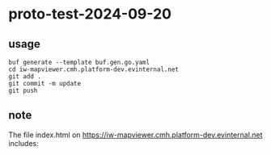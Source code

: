 # proto-test-2024-09-20

## usage

```
buf generate --template buf.gen.go.yaml
cd iw-mapviewer.cmh.platform-dev.evinternal.net
git add .
git commit -m update
git push
```

## note

The file index.html on https://iw-mapviewer.cmh.platform-dev.evinternal.net includes:

<meta name="go-import" content="iw-mapviewer.cmh.platform-dev.evinternal.net git https://github.com/james-davidson-ev/test-2024-09-20">
